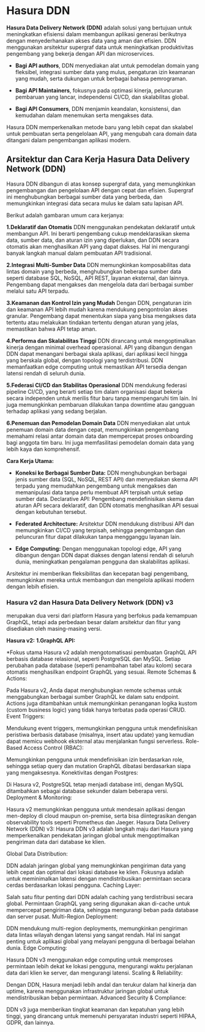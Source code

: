 # Hasura DDN
**Hasura Data Delivery Network (DDN)** adalah solusi yang bertujuan untuk meningkatkan efisiensi dalam membangun aplikasi generasi berikutnya dengan menyederhanakan akses data yang aman dan efisien. DDN menggunakan arsitektur supergraf data untuk meningkatkan produktivitas pengembang yang bekerja dengan API dan microservices.

* **Bagi API authors**, DDN menyediakan alat untuk pemodelan domain yang fleksibel, integrasi sumber data yang mulus, pengaturan izin keamanan yang mudah, serta dukungan untuk berbagai bahasa pemrograman. 

* **Bagi API Maintainers**, fokusnya pada optimasi kinerja, peluncuran pembaruan yang lancar, independensi CI/CD, dan skalabilitas global. 

* **Bagi API Consumers**, DDN menjamin keandalan, konsistensi, dan kemudahan dalam menemukan serta mengakses data.

Hasura DDN memperkenalkan metode baru yang lebih cepat dan skalabel untuk pembuatan serta pengelolaan API, yang mengubah cara domain data ditangani dalam pengembangan aplikasi modern.


## Arsitektur dan Cara Kerja Hasura Data Delivery Network (DDN)

Hasura DDN dibangun di atas konsep supergraf data, yang memungkinkan pengembangan dan pengelolaan API dengan cepat dan efisien. Supergraf ini menghubungkan berbagai sumber data yang berbeda, dan memungkinkan integrasi data secara mulus ke dalam satu lapisan API.

Berikut adalah gambaran umum cara kerjanya:

**1.Deklaratif dan Otomatis**
DDN menggunakan pendekatan deklaratif untuk membangun API. Ini berarti pengembang cukup mendeklarasikan skema data, sumber data, dan aturan izin yang diperlukan, dan DDN secara otomatis akan menghasilkan API yang dapat diakses. Hal ini mengurangi banyak langkah manual dalam pembuatan API tradisional.

**2.Integrasi Multi-Sumber Data**
DDN memungkinkan komposabilitas data lintas domain yang berbeda, menghubungkan beberapa sumber data seperti database SQL, NoSQL, API REST, layanan eksternal, dan lainnya. Pengembang dapat mengakses dan mengelola data dari berbagai sumber melalui satu API terpadu.

**3.Keamanan dan Kontrol Izin yang Mudah**
Dengan DDN, pengaturan izin dan keamanan API lebih mudah karena mendukung pengontrolan akses granular. Pengembang dapat menentukan siapa yang bisa mengakses data tertentu atau melakukan tindakan tertentu dengan aturan yang jelas, memastikan bahwa API tetap aman.

**4.Performa dan Skalabilitas Tinggi**
DDN dirancang untuk mengoptimalkan kinerja dengan minimal overhead operasional. API yang dibangun dengan DDN dapat menangani berbagai skala aplikasi, dari aplikasi kecil hingga yang berskala global, dengan topologi yang terdistribusi. DDN memanfaatkan edge computing untuk memastikan API tersedia dengan latensi rendah di seluruh dunia.

**5.Federasi CI/CD dan Stabilitas Operasional**
DDN mendukung federasi pipeline CI/CD, yang berarti setiap tim dalam organisasi dapat bekerja secara independen untuk merilis fitur baru tanpa mempengaruhi tim lain. Ini juga memungkinkan pembaruan dilakukan tanpa downtime atau gangguan terhadap aplikasi yang sedang berjalan.

**6.Penemuan dan Pemodelan Domain Data**
DDN menyediakan alat untuk penemuan domain data dengan cepat, memungkinkan pengembang memahami relasi antar domain data dan mempercepat proses onboarding bagi anggota tim baru. Ini juga memfasilitasi pemodelan domain data yang lebih kaya dan komprehensif.

**Cara Kerja Utama:**

* **Koneksi ke Berbagai Sumber Data:** DDN menghubungkan berbagai jenis sumber data (SQL, NoSQL, REST API) dan menyediakan skema API terpadu yang memudahkan pengembang untuk mengakses dan memanipulasi data tanpa perlu membuat API terpisah untuk setiap sumber data.
Declarative API: Pengembang mendefinisikan skema dan aturan API secara deklaratif, dan DDN otomatis menghasilkan API sesuai dengan kebutuhan tersebut.

* **Federated Architecture:** Arsitektur DDN mendukung distribusi API dan memungkinkan CI/CD yang terpisah, sehingga pengembangan dan peluncuran fitur dapat dilakukan tanpa mengganggu layanan lain.

* **Edge Computing:** Dengan menggunakan topologi edge, API yang dibangun dengan DDN dapat diakses dengan latensi rendah di seluruh dunia, meningkatkan pengalaman pengguna dan skalabilitas aplikasi.

Arsitektur ini memberikan fleksibilitas dan kecepatan bagi pengembang, memungkinkan mereka untuk membangun dan mengelola aplikasi modern dengan lebih efisien.

### Hasura v2 dan Hasura Data Delivery Network (DDN) v3
merupakan dua versi dari platform Hasura yang berfokus pada kemampuan GraphQL, tetapi ada perbedaan besar dalam arsitektur dan fitur yang disediakan oleh masing-masing versi.

**Hasura v2:**
**1.GraphQL API:**

*Fokus utama Hasura v2 adalah mengotomatisasi pembuatan GraphQL API berbasis database relasional, seperti PostgreSQL dan MySQL. Setiap perubahan pada database (seperti penambahan tabel atau kolom) secara otomatis menghasilkan endpoint GraphQL yang sesuai.
Remote Schemas & Actions:

Pada Hasura v2, Anda dapat menghubungkan remote schemas untuk menggabungkan berbagai sumber GraphQL ke dalam satu endpoint.
Actions juga ditambahkan untuk memungkinkan penanganan logika kustom (custom business logic) yang tidak hanya terbatas pada operasi CRUD.
Event Triggers:

Mendukung event triggers, memungkinkan pengguna untuk mendefinisikan peristiwa berbasis database (misalnya, insert atau update) yang kemudian dapat memicu webhook eksternal atau menjalankan fungsi serverless.
Role-Based Access Control (RBAC):

Memungkinkan pengguna untuk mendefinisikan izin berdasarkan role, sehingga setiap query dan mutation GraphQL dibatasi berdasarkan siapa yang mengaksesnya.
Konektivitas dengan Postgres:

Di Hasura v2, PostgreSQL tetap menjadi database inti, dengan MySQL ditambahkan sebagai database sekunder dalam beberapa versi.
Deployment & Monitoring:

Hasura v2 memungkinkan pengguna untuk mendesain aplikasi dengan men-deploy di cloud maupun on-premise, serta bisa diintegrasikan dengan observability tools seperti Prometheus dan Jaeger.
Hasura Data Delivery Network (DDN) v3:
Hasura DDN v3 adalah langkah maju dari Hasura yang memperkenalkan pendekatan jaringan global untuk mengoptimalkan pengiriman data dari database ke klien.

Global Data Distribution:

DDN adalah jaringan global yang memungkinkan pengiriman data yang lebih cepat dan optimal dari lokasi database ke klien. Fokusnya adalah untuk meminimalkan latensi dengan mendistribusikan permintaan secara cerdas berdasarkan lokasi pengguna.
Caching Layer:

Salah satu fitur penting dari DDN adalah caching yang terdistribusi secara global. Permintaan GraphQL yang sering digunakan akan di-cache untuk mempercepat pengiriman data, sehingga mengurangi beban pada database dan server pusat.
Multi-Region Deployment:

DDN mendukung multi-region deployments, memungkinkan pengiriman data lintas wilayah dengan latensi yang sangat rendah. Hal ini sangat penting untuk aplikasi global yang melayani pengguna di berbagai belahan dunia.
Edge Computing:

Hasura DDN v3 menggunakan edge computing untuk memproses permintaan lebih dekat ke lokasi pengguna, mengurangi waktu perjalanan data dari klien ke server, dan mengurangi latensi.
Scaling & Reliability:

Dengan DDN, Hasura menjadi lebih andal dan terukur dalam hal kinerja dan uptime, karena menggunakan infrastruktur jaringan global untuk mendistribusikan beban permintaan.
Advanced Security & Compliance:

DDN v3 juga memberikan tingkat keamanan dan kepatuhan yang lebih tinggi, yang dirancang untuk memenuhi persyaratan industri seperti HIPAA, GDPR, dan lainnya.
